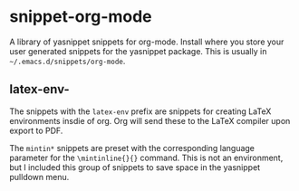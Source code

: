 # snippet-org-mode

A library of yasnippet snippets for org-mode. Install where you store your user generated snippets for the yasnippet package. This is usually in `~/.emacs.d/snippets/org-mode`.

## latex-env-

The snippets with the `latex-env` prefix are snippets for creating LaTeX environments insdie of org.
Org will send these to the LaTeX compiler upon export to PDF.

The `mintin*` snippets are preset with the corresponding language parameter for the `\mintinline{}{}` command.
This is not an environment, but I included this group of snippets to save space in the yasnippet pulldown menu.
